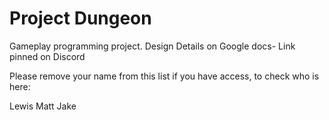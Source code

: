 # Project Dungeon
Gameplay programming project. Design Details on Google docs- Link pinned on Discord

Please remove your name from this list if you have access, to check who is here:

Lewis
Matt
Jake
